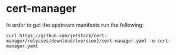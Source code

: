 # cert-manager
In order to get the upstream manifests run the following:
```
curl https://github.com/jetstack/cert-manager/releases/download/{version}/cert-manager.yaml -o cert-manager.yaml
```
